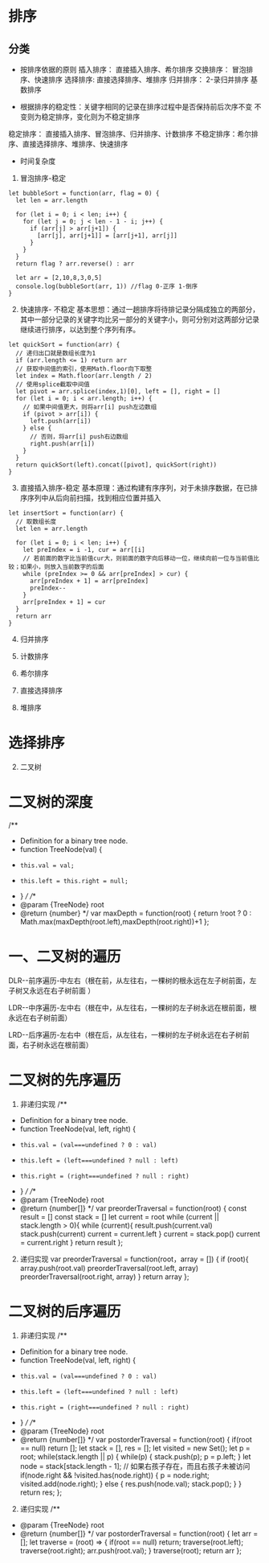 # 排序
## 分类
* 按排序依据的原则
插入排序： 直接插入排序、希尔排序
交换排序： 冒泡排序、快速排序
选择排序:  直接选择排序、堆排序
归并排序： 2-录归并排序
基数排序

* 根据排序的稳定性：关键字相同的记录在排序过程中是否保持前后次序不变
不变则为稳定排序，变化则为不稳定排序

稳定排序： 直接插入排序、冒泡排序、归并排序、计数排序
不稳定排序：希尔排序、直接选择排序、堆排序、快速排序

* 时间复杂度

1. 冒泡排序-稳定
```
let bubbleSort = function(arr, flag = 0) {
  let len = arr.length

  for (let i = 0; i < len; i++) {
    for (let j = 0; j < len - 1 - i; j++) {
      if (arr[j] > arr[j+1]) {
        [arr[j], arr[j+1]] = [arr[j+1], arr[j]]
      }
    }
  }
  return flag ? arr.reverse() : arr

  let arr = [2,10,8,3,0,5]
  console.log(bubbleSort(arr, 1)) //flag 0-正序 1-倒序
}
```

2. 快速排序- 不稳定
基本思想：通过一趟排序将待排记录分隔成独立的两部分，其中一部分记录的关键字均比另一部分的关键字小，则可分别对这两部分记录继续进行排序，以达到整个序列有序。

```
let quickSort = function(arr) {
  // 递归出口就是数组长度为1
  if (arr.length <= 1) return arr
  // 获取中间值的索引，使用Math.floor向下取整
  let index = Math.floor(arr.length / 2)
  // 使用splice截取中间值
  let pivot = arr.splice(index,1)[0], left = [], right = []
  for (let i = 0; i < arr.length; i++) {
    // 如果中间值更大，则将arr[i] push左边数组
    if (pivot > arr[i]) {
      left.push(arr[i])
    } else {
      // 否则，将arr[i] push右边数组
      right.push(arr[i])
    }
  }
  return quickSort(left).concat([pivot], quickSort(right))
}
```

3. 直接插入排序-稳定
基本原理：通过构建有序序列，对于未排序数据，在已排序序列中从后向前扫描，找到相应位置并插入

```
let insertSort = function(arr) {
  // 取数组长度
  let len = arr.length

  for (let i = 0; i < len; i++) {
    let preIndex = i -1, cur = arr[[i]
    // 若前面的数字比当前值cur大，则前面的数字向后移动一位，继续向前一位与当前值比较；如果小，则放入当前数字的后面
    while (preIndex >= 0 && arr[preIndex] > cur) {
      arr[preIndex + 1] = arr[preIndex]
      preIndex--
    }
    arr[preIndex + 1] = cur
  }
  return arr
}
```

4. 归并排序

5. 计数排序

6. 希尔排序

7. 直接选择排序

8. 堆排序


# 选择排序


2. 二叉树 
# 二叉树的深度
/**
 * Definition for a binary tree node.
 * function TreeNode(val) {
 *     this.val = val;
 *     this.left = this.right = null;
 * }
 */
/**
 * @param {TreeNode} root
 * @return {number}
 */
var maxDepth = function(root) {
    return !root ? 0 : Math.max(maxDepth(root.left),maxDepth(root.right))+1
};

# 一、二叉树的遍历

DLR--前序遍历-中左右（根在前，从左往右，一棵树的根永远在左子树前面，左子树又永远在右子树前面 ）

LDR--中序遍历-左中右（根在中，从左往右，一棵树的左子树永远在根前面，根永远在右子树前面）

LRD--后序遍历-左右中（根在后，从左往右，一棵树的左子树永远在右子树前面，右子树永远在根前面）


# 二叉树的先序遍历

1. 非递归实现
/**
 * Definition for a binary tree node.
 * function TreeNode(val, left, right) {
 *     this.val = (val===undefined ? 0 : val)
 *     this.left = (left===undefined ? null : left)
 *     this.right = (right===undefined ? null : right)
 * }
 */
/**
 * @param {TreeNode} root
 * @return {number[]}
 */
var preorderTraversal = function(root) {
    const result = []
    const stack = []
    let current = root
    while (current || stack.length > 0){
        while (current){
            result.push(current.val)
            stack.push(current)
            current = current.left
        }
        current = stack.pop()
        current = current.right
    }
    return result
};

2. 递归实现
var preorderTraversal = function(root，array = []) {
    if (root){
      array.push(root.val)
      preorderTraversal(root.left, array)
      preorderTraversal(root.right, array)
    }
    return array
};


# 二叉树的后序遍历

1. 非递归实现
/**
 * Definition for a binary tree node.
 * function TreeNode(val, left, right) {
 *     this.val = (val===undefined ? 0 : val)
 *     this.left = (left===undefined ? null : left)
 *     this.right = (right===undefined ? null : right)
 * }
 */
/**
 * @param {TreeNode} root
 * @return {number[]}
 */
var postorderTraversal = function(root) {
    if(root == null) return [];
    let stack = [], res = [];
    let visited = new Set();
    let p = root;
    while(stack.length || p) {
        while(p) {
            stack.push(p);
            p = p.left;
        }
        let node = stack[stack.length - 1];
        // 如果右孩子存在，而且右孩子未被访问
        if(node.right && !visited.has(node.right)) {
            p = node.right;
            visited.add(node.right);
        } else {
            res.push(node.val);
            stack.pop();
        }
    }
    return res;
};

2. 递归实现
/**
 * @param {TreeNode} root
 * @return {number[]}
 */
var postorderTraversal = function(root) {
    let arr = [];
    let traverse = (root) => {
      if(root == null) return;
      traverse(root.left);
      traverse(root.right);
      arr.push(root.val);
    }
    traverse(root);
    return arr
};




